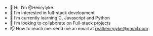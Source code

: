 - 👋 Hi, I’m @HenryIyke
- 👀 I’m interested in full-stack development
- 🌱 I’m currently learning C, Javascript and Python
- 💞️ I’m looking to collaborate on Full-stack projects
- 📫 How to reach me: send me an email at realhenryiyke@gmail.com

<!---
HenryIyke/HenryIyke is a ✨ special ✨ repository because its `README.md` (this file) appears on your GitHub profile.
You can click the Preview link to take a look at your changes.
--->
